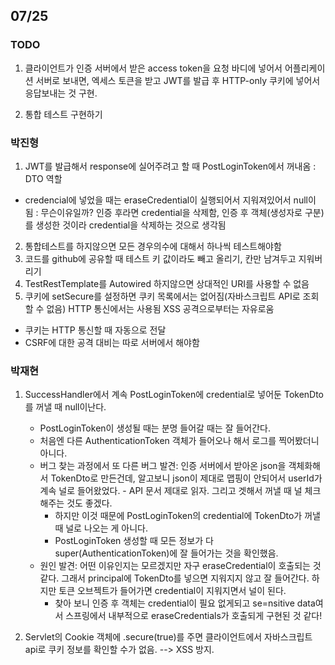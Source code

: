 ## 07/25
### TODO
1. 클라이언트가 인증 서버에서 받은 access token을 요청 바디에 넣어서 어플리케이션 서버로 보내면, 
엑세스 토큰을 받고 JWT를 발급 후 HTTP-only 쿠키에 넣어서 응답보내는 것 구현.

2. 통합 테스트 구현하기  

### 박진형
1. JWT를 발급해서 response에 실어주려고 할 때 PostLoginToken에서 꺼내옴 : DTO 역할
- credencial에 넣었을 때는 eraseCredential이 실행되어서 지워져있어서 null이 됨 : 무슨이유일까? 인증 후라면 credential을 삭제함, 인증 후 객체(생성자로 구분)를 생성한 것이라 credential을 삭제하는 것으로 생각됨

2. 통합테스트를 하지않으면 모든 경우의수에 대해서 하나씩 테스트해야함
3. 코드를 github에 공유할 때 테스트 키 값이라도 빼고 올리기, 칸만 남겨두고 지워버리기
4. TestRestTemplate를 Autowired 하지않으면 상대적인 URI를 사용할 수 없음
5. 쿠키에 setSecure를 설정하면 쿠키 목록에서는 없어짐(자바스크립트 API로 조회할 수 없음) HTTP 통신에서는 사용됨 XSS 공격으로부터는 자유로움
- 쿠키는 HTTP 통신할 때 자동으로 전달
- CSRF에 대한 공격 대비는 따로 서버에서 해야함
  
### 박재현
1. SuccessHandler에서 계속 PostLoginToken에 credential로 넣어둔 TokenDto를 꺼낼 때 null이난다.
	- PostLoginToken이 생성될 때는 분명 들어갈 때는 잘 들어간다.
	- 처음엔 다른 AuthenticationToken 객체가 들어오나 해서 로그를 찍어봤더니 아니다.
	- 버그 찾는 과정에서 또 다른 버그 발견: 인증 서버에서 받아온 json을 객체화해서 TokenDto로 만든건데, 알고보니 json이 제대로 맵핑이 안되어서 userId가 계속 널로 들어왔었다. - API 문서 제대로 읽자. 그리고 겟해서 꺼낼 때 널 체크 해주는 것도 좋겠다.
	    - 하지만 이것 때문에 PostLoginToken의 credential에 TokenDto가 꺼낼 때 널로 나오는 게 아니다. 
	    - PostLoginToken 생성할 때 모든 정보가 다 super(AuthenticationToken)에 잘 들어가는 것을 확인했음. 
	- 원인 발견: 어떤 이유인지는 모르겠지만 자구 eraseCredential이 호출되는 것 같다. 그래서 principal에 TokenDto를 넣으면 지워지지 않고 잘 들어간다. 하지만 토큰 오브젝트가 들어가면 credential이 지워지면서 널이 된다. 
	    - 찾아 보니 인증 후 객체는 credential이 필요 없게되고 se=nsitive data여서 스프링에서 내부적으로 eraseCredentials가 호출되게 구현된 것 같다!

2. Servlet의 Cookie 객체에 .secure(true)를 주면 클라이언트에서 자바스크립트 api로 쿠키 정보를 확인할 수가 없음. --> XSS 방지.

